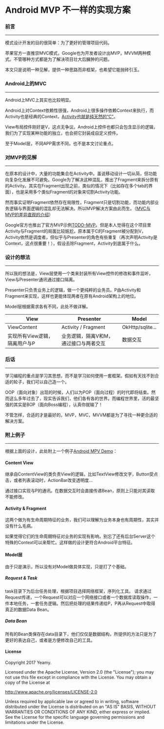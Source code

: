 # Android MVP 不一样的实现方案

### 前言
------
模式设计开发的目的很简单：为了更好的管理项目代码。

苹果官方一直推崇MVC模式，Google也为开发者设计出MVP，MVVM两种模式。不管哪种方式都是为了解决项目壮大后臃肿的问题。

本文只是说明一种见解，提供一种思路而非框架，也希望它能抛砖引玉。

### Android上的MVC
------
Android上MVC上其实也比较明显。

Android上对Context依赖性很强，Android上很多操作依赖Context来执行，而Activity也是经典的Context，[Activity也就是纯天然的“C”](https://www.zhihu.com/question/19766132)。

View布局控件刚好是V，这点无争议。Android上控件也都只会包含显示的逻辑，我们为了实现某种功能的独立，也会把它封装成自定义控件。

至于Model层，不同APP需求不同，也不是本文讨论重点。

### 对MVP的见解
------
在原本的设计中，大量的功能集合在Activity中。虽说移动设计一切从简，但功能向复杂化发展不可避免。Google为了解决这种混乱，推出了Fragment来拆分原有的Activity。其实在Fragment出现之前，类似的情况下（比如存在多个tab的界面），也是采用多个类似Fragment的对象来切割Activity功能。

然而事实证明Fragment依然存在局限性，Fragment只是切割功能，而功能内部业务逻辑与界面逻辑的混乱却无法解决。所以MVP解决方案由此而生。（[MVC与MVP的差异直观的介绍](http://blog.csdn.net/duo2005duo/article/details/50594757/)）

Google官方也推出了官方MVP示例[TODO-MVP](http://blog.csdn.net/lavor_zl/article/details/51180537)。但是本人觉得在这个项目里Activity与Fragment的局面比较尴尬，原本属于C的Fragment被分配到V，Activity依然是调度者，但似乎与Presenter的角色有些重复（再次声明Activity是Context，这点很重要！），假设去除Fragment，Activity到底属于什么。

### 设计的想法
------
所以我的想法是，View层使用一个类来封装所有View控件的修改和事件监听，View与Presenter通讯通过接口隔离。

Presenter只负责业务上的逻辑，做一个更纯粹的业务员。P由Activity和Fragment来实现，这样也更能体现两者在原有Android架构上的地位。

Model层根据需求各有不同，此处不做详解。

| View        | Presenter    |  Model  |
| ----- | -----  | ---- |
| ViewContent	|Activity / Fragment	|OkHttp/sqlite...|
| 实现所有View逻辑，隔离用户与P |业务逻辑，隔离V和M，通过接口与两者交互 |数据交互|

### 后话
------

学习编程的重点是学习其思想，而不是学习如何使用一套框架。假如有天找不到合适的轮子，我们可以自己造一个。

OOP（面向对象）出现的时候，人们以为POP（面向过程）的时代即将结束。然而这么多年过去了，现实告诉我们，他们各有各的世界。而编程世界里，活的最坚强的其实是BOP（面向Boss编程），认真你就输了！

不管怎样，合适的才是最好的，MVP，MVC，MVVM都是为了寻找一种更合适的解决方案。

### 附上例子
------
根据上面的设计，此处附上一个例子[Android MPV Demo](https://github.com/Yeamy/MVPDemo)：

#### Content View
继承自ContentView的类负责View的逻辑，比如TextView修改文字，Button受点击，或者列表滚动时，ActionBar改变透明度...

通过接口实现与P的通讯。在数据交互时会直接传递Bean，原则上只能对其读取不能修改。

#### Activity & Fragment
这两个做为有生命周期特征的业务，我们可以理解为业务本身也有周期性，其实并没有什么毛病。

如果觉得它们的生命周期特征对业务的实现有影响，别忘了还有后台Server这个特殊的Context可以来帮忙。这样做的设计更符合Android平台特征。

#### Model层
由于只是演示，所以没有对Model做具体实现，只是打了个基础。

##### Request & Task
task目录下为后台任务处理，根据项目选择网络框架，序列化工具。
请求通过Request传递，一个Request可以对应一个网络接口或者一个数据库读取操作，一件本地任务，一套任务逻辑。然后把处理的结果传递给P，P再从Request中取得真正的数据Data Bean。

##### Data Bean
所有的Bean类保存在data目录下，他们仅仅是数据结构，所提供的方法只是为了更好的表达自己，或者是方便修改自己的工具。

#### License

Copyright 2017 Yeamy.
	
Licensed under the Apache License, Version 2.0 (the "License");
you may not use this file except in compliance with the License.
You may obtain a copy of the License at
	
http://www.apache.org/licenses/LICENSE-2.0
	
Unless required by applicable law or agreed to in writing, software
distributed under the License is distributed on an "AS IS" BASIS, WITHOUT
WARRANTIES OR CONDITIONS OF ANY KIND, either express or implied.  See the
License for the specific language governing permissions and limitations under
the License.
